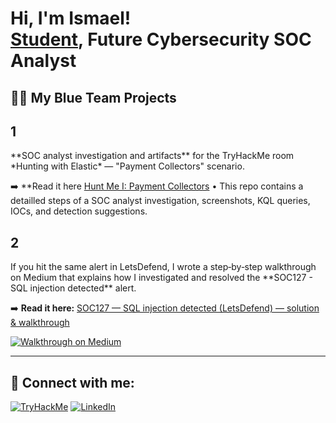 <h1>Hi, I'm Ismael! <br/><a href="(https://github.com/ismaelggm1/ismaelggm)">Student</a>,   Future Cybersecurity SOC Analyst</h1>

<h2>👨‍💻 My Blue Team Projects </h2>

<h2>1</h2>
**SOC analyst investigation and artifacts** for the TryHackMe room *Hunting with Elastic* — "Payment Collectors" scenario.

➡️ **Read it here [Hunt Me I: Payment Collectors](https://medium.com/@ismaelggm/hunt-me-i-payment-collectors-walkthrough-2e2a06650ce6) • This repo contains a detailled steps of a SOC analyst investigation, screenshots, KQL queries, IOCs, and detection suggestions.


<h2>2</h2>
If you hit the same alert in LetsDefend, I wrote a step‑by‑step walkthrough on Medium that explains how I investigated and resolved the **SOC127 - SQL injection detected** alert.

➡️ **Read it here:** [SOC127 — SQL injection detected (LetsDefend) — solution & walkthrough](https://medium.com/@ismaelggm/soc127-sql-injection-detected-letsdefend-solution-d37f7eed52e9)

[![Walkthrough on Medium](https://img.shields.io/badge/Walkthrough-Medium-12100E?logo=medium&logoColor=white)](https://medium.com/@ismaelggm/soc127-sql-injection-detected-letsdefend-solution-d37f7eed52e9)

  ---


<h2> 🤳 Connect with me:</h2>

[![TryHackMe](https://img.shields.io/badge/TryHackMe-Profile-red?logo=tryhackme&logoColor=white)](https://tryhackme.com/p/ismaelggm)
[![LinkedIn](https://img.shields.io/badge/LinkedIn-Profile-blue?logo=linkedin&logoColor=white)](https://www.linkedin.com/in/ismael-gaton-32651a238/)

<!--
**joshmadakor1/joshmadakor1** is a ✨ _special_ ✨ repository because its `README.md` (this file) appears on your GitHub profile.

Here are some ideas to get you started:

- 🔭 I’m currently working on ...
- 🌱 I’m currently learning ...
- 👯 I’m looking to collaborate on ...
- 🤔 I’m looking for help with ...
- 💬 Ask me about ...
- 📫 How to reach me: ...
- 😄 Pronouns: ...
- ⚡ Fun fact: ...
-->
